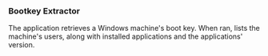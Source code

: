 ### Bootkey Extractor
The application retrieves a Windows machine's boot key. When ran, lists the machine's users, along with installed applications and the applications' version.